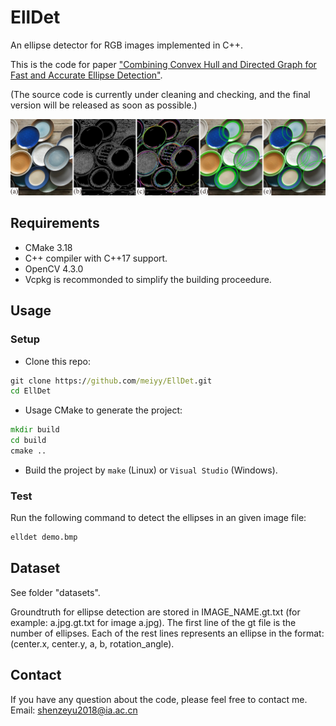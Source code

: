 # EllDet
An ellipse detector for RGB images implemented in C++. 

This is the code for paper ["Combining Convex Hull and Directed Graph for Fast and Accurate Ellipse Detection"](https://doi.org/10.1016/j.gmod.2021.101110).

(The source code is currently under cleaning and checking, and the final version will be released as soon as possible.)

![Workflow of the ellipse detector.](img/workflowimage.png)

## Requirements
* CMake 3.18
* C++ compiler with C++17 support.
* OpenCV 4.3.0
* Vcpkg is recommonded to simplify the building proceedure.

## Usage
### Setup
* Clone this repo:

```cmd
git clone https://github.com/meiyy/EllDet.git
cd EllDet
```
* Usage CMake to generate the project:

```cmd
mkdir build
cd build
cmake ..
```

* Build the project by `make` (Linux) or `Visual Studio` (Windows).

### Test

Run the following command to detect the ellipses in an given image file:

```cmd
elldet demo.bmp
```
## Dataset

See folder "datasets".

Groundtruth for ellipse detection are stored in IMAGE_NAME.gt.txt (for example: a.jpg.gt.txt for image a.jpg).
The first line of the gt file is the number of ellipses. 
Each of the rest lines represents an ellipse in the format: (center.x, center.y, a, b, rotation_angle).

## Contact

If you have any question about the code, please feel free to contact me.
Email: shenzeyu2018@ia.ac.cn